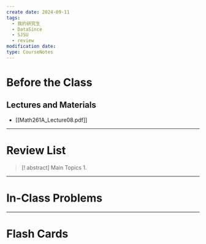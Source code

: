 ```yaml
---
create date: 2024-09-11
tags:
  - 我的研究生
  - DataSince
  - SJSU
  - review
modification date: 
type: CourseNotes
---
```


# Before the Class
## Lectures and Materials
- [[Math261A_Lecture08.pdf]]
---
# Review List
>[! abstract] Main Topics
>1. 

---
# In-Class Problems

---

# Flash Cards
